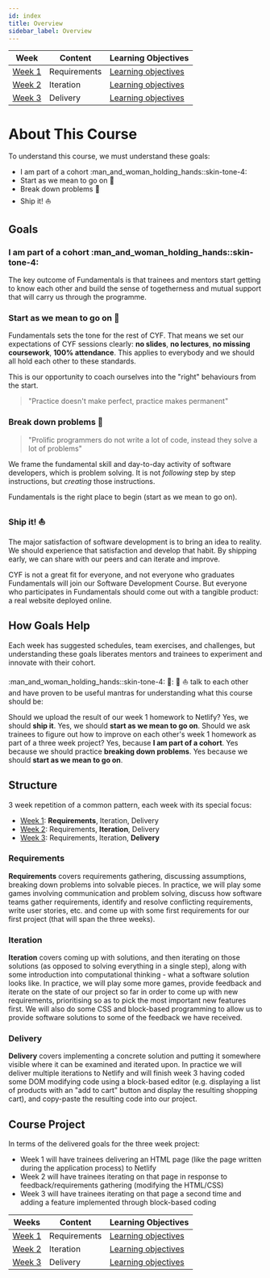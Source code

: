 ```yaml
---
id: index
title: Overview
sidebar_label: Overview
---
```


| Week                          | Content      | Learning Objectives                                    |
| ----------------------------- | ------------ | ------------------------------------------------------ |
| [Week 1](./week-1/session.md) | Requirements | [Learning objectives](./week-1/learning-objectives.md) |
| [Week 2](./week-2/session.md) | Iteration    | [Learning objectives](./week-2/learning-objectives.md) |
| [Week 3](./week-3/session.md) | Delivery     | [Learning objectives](./week-3/learning-objectives.md) |

# About This Course

To understand this course, we must understand these goals:

- I am part of a cohort :man_and_woman_holding_hands::skin-tone-4:
- Start as we mean to go on 🧰
- Break down problems 🧩
- Ship it! :boat:

## Goals

### I am part of a cohort :man_and_woman_holding_hands::skin-tone-4:

The key outcome of Fundamentals is that trainees and mentors start getting to know each other and build the sense of togetherness and mutual support that will carry us through the programme.

### Start as we mean to go on 🧰

Fundamentals sets the tone for the rest of CYF. That means we set our expectations of CYF sessions clearly: **no slides**, **no lectures**, **no missing coursework**, **100% attendance**. This applies to everybody and we should all hold each other to these standards.

This is our opportunity to coach ourselves into the "right" behaviours from the start.

> "Practice doesn't make perfect, practice makes permanent"

### Break down problems 🧩

> "Prolific programmers do not write a lot of code, instead they solve a lot of problems"

We frame the fundamental skill and day-to-day activity of software developers, which is problem solving. It is not _following_ step by step instructions, but _creating_ those instructions.

Fundamentals is the right place to begin (start as we mean to go on).

### Ship it! :boat:

The major satisfaction of software development is to bring an idea to reality. We should experience that satisfaction and develop that habit. By shipping early, we can share with our peers and can iterate and improve.

CYF is not a great fit for everyone, and not everyone who graduates Fundamentals will join our Software Development Course. But everyone who participates in Fundamentals should come out with a tangible product: a real website deployed online.

## How Goals Help

Each week has suggested schedules, team exercises, and challenges, but understanding these goals liberates mentors and trainees to experiment and innovate with their cohort.

:man_and_woman_holding_hands::skin-tone-4: 🧰: 🧩 :boat: talk to each other and have proven to be useful mantras for understanding what this course should be:

Should we upload the result of our week 1 homework to Netlify? Yes, we should **ship it**. Yes, we should **start as we mean to go on**. Should we ask trainees to figure out how to improve on each other's week 1 homework as part of a three week project? Yes, because **I am part of a cohort**. Yes because we should practice **breaking down problems**. Yes because we should **start as we mean to go on**.

## Structure

3 week repetition of a common pattern, each week with its special focus:

- [Week 1](./week-1/session.md): **Requirements**, Iteration, Delivery
- [Week 2](./week-2/session.md): Requirements, **Iteration**, Delivery
- [Week 3](./week-3/session.md): Requirements, Iteration, **Delivery**

### Requirements

**Requirements** covers requirements gathering, discussing assumptions, breaking down problems into solvable pieces. In practice, we will play some games involving communication and problem solving, discuss how software teams gather requirements, identify and resolve conflicting requirements, write user stories, etc. and come up with some first requirements for our first project (that will span the three weeks).

### Iteration

**Iteration** covers coming up with solutions, and then iterating on those solutions (as opposed to solving everything in a single step), along with some introduction into computational thinking - what a software solution looks like. In practice, we will play some more games, provide feedback and iterate on the state of our project so far in order to come up with new requirements, prioritising so as to pick the most important new features first. We will also do some CSS and block-based programming to allow us to provide software solutions to some of the feedback we have received.

### Delivery

**Delivery** covers implementing a concrete solution and putting it somewhere visible where it can be examined and iterated upon. In practice we will deliver multiple iterations to Netlify and will finish week 3 having coded some DOM modifying code using a block-based editor (e.g. displaying a list of products with an "add to cart" button and display the resulting shopping cart), and copy-paste the resulting code into our project.

## Course Project

In terms of the delivered goals for the three week project:

- Week 1 will have trainees delivering an HTML page (like the page written during the application process) to Netlify
- Week 2 will have trainees iterating on that page in response to feedback/requirements gathering (modifying the HTML/CSS)
- Week 3 will have trainees iterating on that page a second time and adding a feature implemented through block-based coding

| Weeks                         | Content      | Learning Objectives                                    |
| ----------------------------- | ------------ | ------------------------------------------------------ |
| [Week 1](./week-1/session.md) | Requirements | [Learning objectives](./week-1/learning-objectives.md) |
| [Week 2](./week-2/session.md) | Iteration    | [Learning objectives](./week-2/learning-objectives.md) |
| [Week 3](./week-3/session.md) | Delivery     | [Learning objectives](./week-3/learning-objectives.md) |
